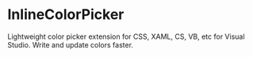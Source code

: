 # InlineColorPicker
Lightweight color picker extension for CSS, XAML, CS, VB, etc for Visual Studio. Write and update colors faster.

